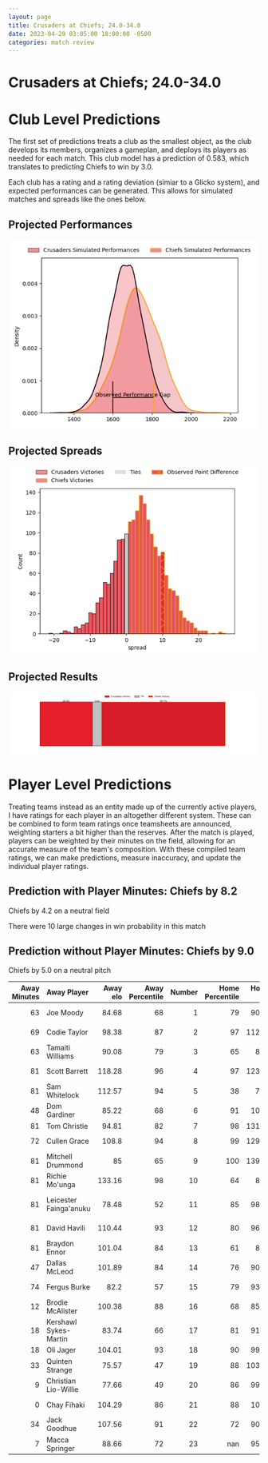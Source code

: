 ```yaml
---  
layout: page  
title: Crusaders at Chiefs; 24.0-34.0  
date: 2023-04-29 03:05:00 18:00:00 -0500  
categories: match review  
---
```

# Crusaders at Chiefs; 24.0-34.0

# Club Level Predictions


The first set of predictions treats a club as the smallest object, as the club develops its members, organizes a gameplan, and deploys its players as needed for each match. This club model has a prediction of 0.583, which translates to predicting Chiefs to win by 3.0.

Each club has a rating and a rating deviation (simiar to a Glicko system), and expected performances can be generated. This allows for simulated matches and spreads like the ones below.
## Projected Performances


![Projected Performances](plots/performances_2023-04-29-Chiefs-Crusaders.png)
## Projected Spreads


![Projected Spreads](plots/spreads_2023-04-29-Chiefs-Crusaders.png)
## Projected Results


![Projected Results](plots/resultbar_2023-04-29-Chiefs-Crusaders.png)
# Player Level Predictions


Treating teams instead as an entity made up of the currently active players, I have ratings for each player in an altogether different system. These can be combined to form team ratings once teamsheets are announced, weighting starters a bit higher than the reserves. After the match is played, players can be weighted by their minutes on the field, allowing for an accurate measure of the team's composition. With these compiled team ratings, we can make predictions, measure inaccuracy, and update the individual player ratings.
## Prediction with Player Minutes: Chiefs by 8.2


Chiefs by 4.2 on a neutral field

There were 10 large changes in win probability in this match
## Prediction without Player Minutes: Chiefs by 9.0


Chiefs by 5.0 on a neutral pitch



|   Away Minutes | Away Player            |   Away elo |   Away Percentile |   Number |   Home Percentile |   Home elo | Home Player         |   Home Minutes |
|---------------:|:-----------------------|-----------:|------------------:|---------:|------------------:|-----------:|:--------------------|---------------:|
|             63 | Joe Moody              |      84.68 |                68 |        1 |                79 |      90.34 | Aidan Ross          |             50 |
|             69 | Codie Taylor           |      98.38 |                87 |        2 |                97 |     112.74 | Samisoni Taukei'aho |             69 |
|             63 | Tamaiti Williams       |      90.08 |                79 |        3 |                65 |      83.1  | George Dyer         |             63 |
|             81 | Scott Barrett          |     118.28 |                96 |        4 |                97 |     123.43 | Brodie Retallick    |             81 |
|             81 | Sam Whitelock          |     112.57 |                94 |        5 |                38 |      70.7  | Tupou Vaa'i         |             69 |
|             48 | Dom Gardiner           |      85.22 |                68 |        6 |                91 |     105.5  | Samipeni Finau      |             55 |
|             81 | Tom Christie           |      94.81 |                82 |        7 |                98 |     131.24 | Sam Cane            |             81 |
|             72 | Cullen Grace           |     108.8  |                94 |        8 |                99 |     129.99 | Luke Jacobson       |             81 |
|             81 | Mitchell Drummond      |      85    |                65 |        9 |               100 |     139.75 | Brad Weber          |             55 |
|             81 | Richie Mo'unga         |     133.16 |                98 |       10 |                64 |      85.8  | Damian McKenzie     |             81 |
|             81 | Leicester Fainga'anuku |      78.48 |                52 |       11 |                85 |      98.94 | Etene Nanai-Seturo  |             64 |
|             81 | David Havili           |     110.44 |                93 |       12 |                80 |      96.59 | Rameka Poihipi      |             81 |
|             81 | Braydon Ennor          |     101.04 |                84 |       13 |                61 |      82.8  | Daniel Rona         |             72 |
|             47 | Dallas McLeod          |     101.89 |                84 |       14 |                76 |      90.64 | Emoni Narawa        |             81 |
|             74 | Fergus Burke           |      82.2  |                57 |       15 |                79 |      93.28 | Shaun Stevenson     |             81 |
|             12 | Brodie McAlister       |     100.38 |                88 |       16 |                68 |      85.01 | Tyrone Thompson     |             12 |
|             18 | Kershawl Sykes-Martin  |      83.74 |                66 |       17 |                81 |      91.52 | Ollie Norris        |             31 |
|             18 | Oli Jager              |     104.01 |                93 |       18 |                90 |      99.45 | John Ryan           |             18 |
|             33 | Quinten Strange        |      75.57 |                47 |       19 |                88 |     103.13 | Naitoa Ah Kuoi      |             12 |
|              9 | Christian Lio-Willie   |      77.66 |                49 |       20 |                86 |      99.79 | Pita Gus Sowakula   |             26 |
|              0 | Chay Fihaki            |     104.29 |                86 |       21 |                88 |     103.1  | Cortez Ratima       |             26 |
|             34 | Jack Goodhue           |     107.56 |                91 |       22 |                72 |      90.57 | Bryn Gatland        |             17 |
|              7 | Macca Springer         |      88.66 |                72 |       23 |               nan |      95.32 | Lalomilo Lalomilo   |              9 |

